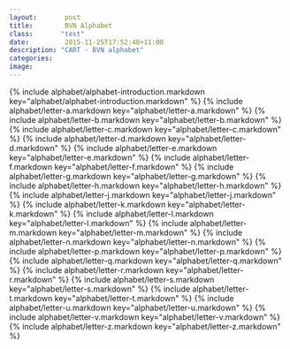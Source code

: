 ```yaml
---
layout:       post
title:        BVN Alphabet
class:       "test"
date:         2015-11-25T17:52:48+11:00
description: "CART - BVN alphabet"
categories:
image:
---
```


<div class="alphabet">

{% include alphabet/alphabet-introduction.markdown key="alphabet/alphabet-introduction.markdown" %}
{% include alphabet/letter-a.markdown key="alphabet/letter-a.markdown" %}
{% include alphabet/letter-b.markdown key="alphabet/letter-b.markdown" %}
{% include alphabet/letter-c.markdown key="alphabet/letter-c.markdown" %}
{% include alphabet/letter-d.markdown key="alphabet/letter-d.markdown" %}
{% include alphabet/letter-e.markdown key="alphabet/letter-e.markdown" %}
{% include alphabet/letter-f.markdown key="alphabet/letter-f.markdown" %}
{% include alphabet/letter-g.markdown key="alphabet/letter-g.markdown" %}
{% include alphabet/letter-h.markdown key="alphabet/letter-h.markdown" %}
{% include alphabet/letter-j.markdown key="alphabet/letter-j.markdown" %}
{% include alphabet/letter-k.markdown key="alphabet/letter-k.markdown" %}
{% include alphabet/letter-l.markdown key="alphabet/letter-l.markdown" %}
{% include alphabet/letter-m.markdown key="alphabet/letter-m.markdown" %}
{% include alphabet/letter-n.markdown key="alphabet/letter-n.markdown" %}
{% include alphabet/letter-p.markdown key="alphabet/letter-p.markdown" %}
{% include alphabet/letter-q.markdown key="alphabet/letter-q.markdown" %}
{% include alphabet/letter-r.markdown key="alphabet/letter-r.markdown" %}
{% include alphabet/letter-s.markdown key="alphabet/letter-s.markdown" %}
{% include alphabet/letter-t.markdown key="alphabet/letter-t.markdown" %}
{% include alphabet/letter-u.markdown key="alphabet/letter-u.markdown" %}
{% include alphabet/letter-v.markdown key="alphabet/letter-v.markdown" %}
{% include alphabet/letter-z.markdown key="alphabet/letter-z.markdown" %}

</div>
